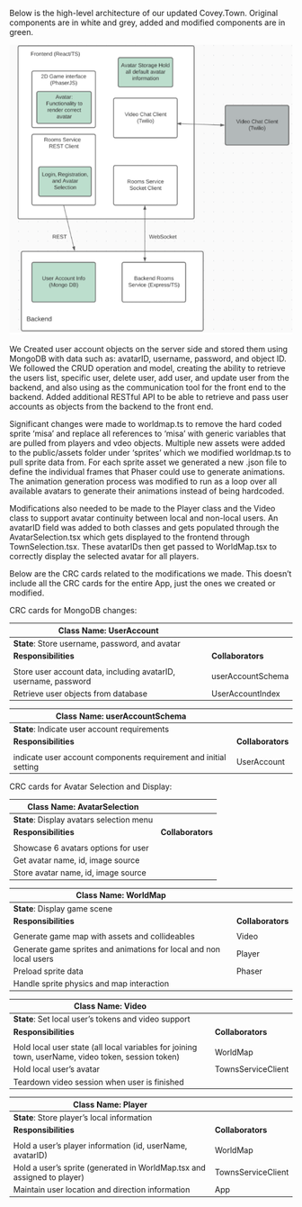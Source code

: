 Below is the high-level architecture of our updated Covey.Town. Original components are in white and grey, added and modified components are in green.

![Covey.Town Architecture](docs/updated-covey-town-architecture.png)


We Created user account objects on the server side and stored them using MongoDB with data such as: avatarID, username, password, and object ID. We followed the CRUD operation and model, creating the ability to retrieve the users list, specific user, delete user, add user, and update user from the backend, and also using as the communication tool for the front end to the backend. Added additional RESTful API to be able to retrieve and pass user accounts as objects from the backend to the front end. 

Significant changes were made to worldmap.ts to remove the hard coded sprite ‘misa’ and replace all references to ‘misa’ with generic variables that are pulled from players and vdeo objects. Multiple new assets were added to the public/assets folder under ‘sprites’ which we modified worldmap.ts to pull sprite data from. For each sprite asset we generated a new .json file to define the individual frames that Phaser could use to generate animations. The animation generation process was modified to run as a loop over all available avatars to generate their animations instead of being hardcoded.

Modifications also needed to be made to the Player class and the Video class to support avatar continuity between local and non-local users. An avatarID field was added to both classes and gets populated through the AvatarSelection.tsx which gets displayed to the frontend through TownSelection.tsx. These avatarIDs then get passed to WorldMap.tsx to correctly display the selected avatar for all players.

Below are the CRC cards related to the modifications we made. This doesn’t include all the CRC cards for the entire App, just the ones we created or modified.

CRC cards for MongoDB changes:

| **Class Name**: UserAccount                                         |                   |
|-----------------------------------------------------------------|-------------------|
| **State**: Store username, password, and avatar                     |                   |
| **Responsibilities**                                               | **Collaborators**     |
|||
| Store user account data, including avatarID, username, password | userAccountSchema |
| Retrieve user objects from database                             | UserAccountIndex  |

| Class Name: userAccountSchema                                       |                   |
|-----------------------------------------------------------------|-------------------|
| **State**: Indicate user account requirements                    |                   |
| **Responsibilities**                                               | **Collaborators**     |
|||
| indicate user account components requirement and initial setting | UserAccount |

CRC cards for Avatar Selection and Display:

| **Class Name**: AvatarSelection                                      |                   |
|-----------------------------------------------------------------|-------------------|
| **State**: Display avatars selection menu                   |                   |
| **Responsibilities**                                                | **Collaborators**     |
|||
| Showcase 6 avatars options for user  |  |
| Get avatar name, id, image source ||
| Store avatar name, id, image source ||

| Class Name: WorldMap                       |                   |
|-----------------------------------------------------------------|-------------------|
| **State**: Display game scene         |                   |
| **Responsibilities**                                                | **Collaborators**     |
|||
| Generate game map with assets and collideables  | Video |
| Generate game sprites and animations for local and non local users | Player |
| Preload sprite data | Phaser  |
| Handle sprite physics and map interaction |  |

| Class Name: Video                          |                   |
|-----------------------------------------------------------------|-------------------|
| **State**: Set local user’s tokens and video support            |                   |
| **Responsibilities**                                                | **Collaborators**     |
|||
| Hold local user state (all local variables for joining town, userName, video token, session token)  | WorldMap |
| Hold local user’s avatar | TownsServiceClient|
| Teardown video session when user is finished |  |

| Class Name: Player                         |                   |
|-----------------------------------------------------------------|-------------------|
| **State**: Store player’s local information        |                   |
| **Responsibilities**                                                | **Collaborators**     |
|||
| Hold a user’s player information (id, userName, avatarID)  | WorldMap |
| Hold a user’s sprite (generated in WorldMap.tsx and assigned to player) | TownsServiceClient|
| Maintain user location and direction information | App |
